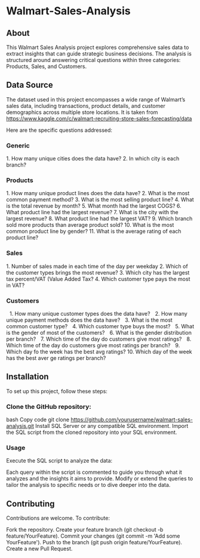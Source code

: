 # Walmart-Sales-Analysis

## About
This Walmart Sales Analysis project explores comprehensive sales data to extract insights that can guide strategic business decisions. The analysis is structured around answering critical questions within three categories: Products, Sales, and Customers. 

## Data Source
The dataset used in this project encompasses a wide range of Walmart’s sales data, including transactions, product details, and customer demographics across multiple store locations.
It is taken from https://www.kaggle.com/c/walmart-recruiting-store-sales-forecasting/data

Here are the specific questions addressed:
### Generic 
1.⁠ ⁠How many unique cities does the data have?
2.⁠ ⁠In which city is each branch?

### Products
1.⁠ ⁠How many unique product lines does the data have?
2.⁠ ⁠What is the most common payment method?
3.⁠ ⁠What is the most selling product line?
4.⁠ ⁠What is the total revenue by month?
5.⁠ ⁠What month had the largest COGS?
6.⁠ ⁠What product line had the largest revenue?
7.⁠ ⁠What is the city with the largest revenue?
8.⁠ ⁠What product line had the largest VAT?
9.⁠ ⁠Which branch sold more products than average product sold?
10.⁠ ⁠What is the most common product line by gender?
11.⁠ ⁠What is the average rating of each product line?

### Sales
1.⁠ ⁠Number of sales made in each time of the day per weekday
2.⁠ ⁠Which of the customer types brings the most revenue?
3.⁠ ⁠Which city has the largest tax percent/VAT (Value Added Tax?
4.⁠ ⁠Which customer type pays the most in VAT?

### Customers
 1.⁠ ⁠How many unique customer types does the data have?
 2.⁠ ⁠How many unique payment methods does the data have?
 3.⁠ ⁠What is the most common customer type?
 4.⁠ ⁠Which customer type buys the most?
 5.⁠ ⁠What is the gender of most of the customers?
 6.⁠ ⁠What is the gender distribution per branch?
 7.⁠ ⁠Which time of the day do customers give most ratings?
 8.⁠ ⁠Which time of the day do customers give most ratings per branch?
 9.⁠ ⁠Which day fo the week has the best avg ratings?
10.⁠ ⁠Which day of the week has the best aver ge ratings per branch?

## Installation
To set up this project, follow these steps:

### Clone the GitHub repository:
bash
Copy code
git clone https://github.com/yourusername/walmart-sales-analysis.git
Install SQL Server or any compatible SQL environment.
Import the SQL script from the cloned repository into your SQL environment.

### Usage
Execute the SQL script to analyze the data:

Each query within the script is commented to guide you through what it analyzes and the insights it aims to provide.
Modify or extend the queries to tailor the analysis to specific needs or to dive deeper into the data.

## Contributing
Contributions are welcome. To contribute:

Fork the repository.
Create your feature branch (git checkout -b feature/YourFeature).
Commit your changes (git commit -m 'Add some YourFeature').
Push to the branch (git push origin feature/YourFeature).
Create a new Pull Request.
